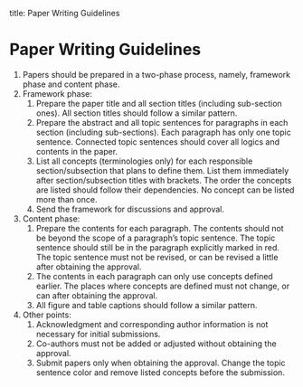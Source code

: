 title: Paper Writing Guidelines

# Paper Writing Guidelines

1. Papers should be prepared in a two-phase process, namely, framework phase and content phase.
2. Framework phase:
    1. Prepare the paper title and all section titles (including sub-section ones). All section
       titles should follow a similar pattern.
    2. Prepare the abstract and all topic sentences for paragraphs in each section (including
       sub-sections). Each paragraph has only one topic sentence. Connected topic sentences
       should cover all logics and contents in the paper.
    3. List all concepts (terminologies only) for each responsible section/subsection that plans
       to define them. List them immediately after section/subsection titles with brackets. The
       order the concepts are listed should follow their dependencies. No concept can be listed
       more than once.
    4. Send the framework for discussions and approval.
3. Content phase:
    1. Prepare the contents for each paragraph. The contents should not be beyond the scope of
       a paragraph’s topic sentence. The topic sentence should still be in the paragraph
       explicitly marked in red. The topic sentence must not be revised, or can be revised a
       little after obtaining the approval.
    2. The contents in each paragraph can only use concepts defined earlier. The places where
       concepts are defined must not change, or can after obtaining the approval.
    3. All figure and table captions should follow a similar pattern.
4. Other points:
    1. Acknowledgment and corresponding author information is not necessary for initial
       submissions.
    2. Co-authors must not be added or adjusted without obtaining the approval.
    3. Submit papers only when obtaining the approval. Change the topic sentence color and
       remove listed concepts before the submission.
